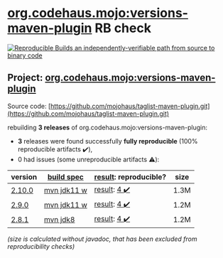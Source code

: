 [org.codehaus.mojo:versions-maven-plugin](https://search.maven.org/artifact/org.codehaus.mojo/versions-maven-plugin/) RB check
=======

[![Reproducible Builds](https://reproducible-builds.org/images/logos/rb.svg) an independently-verifiable path from source to binary code](https://reproducible-builds.org/)

## Project: [org.codehaus.mojo:versions-maven-plugin](https://search.maven.org/artifact/org.codehaus.mojo/versions-maven-plugin/)

Source code: [https://github.com/mojohaus/taglist-maven-plugin.git](https://github.com/mojohaus/taglist-maven-plugin.git)

rebuilding **3 releases** of org.codehaus.mojo:versions-maven-plugin:
- **3** releases were found successfully **fully reproducible** (100% reproducible artifacts :heavy_check_mark:),
- 0 had issues (some unreproducible artifacts :warning:):

| version | [build spec](/BUILDSPEC.md) | [result](https://reproducible-builds.org/docs/jvm/): reproducible? | size |
| -- | --------- | ------ | -- |
| [2.10.0](https://search.maven.org/artifact/org.codehaus.mojo/versions-maven-plugin/2.10.0/pom) | [mvn jdk11 w](versions-maven-plugin-2.10.0.buildspec) | [result](versions-maven-plugin-2.10.0.buildinfo): [4 :heavy_check_mark: ](versions-maven-plugin-2.10.0.buildcompare) | 1.3M |
| [2.9.0](https://search.maven.org/artifact/org.codehaus.mojo/versions-maven-plugin/2.9.0/pom) | [mvn jdk11 w](versions-maven-plugin-2.9.0.buildspec) | [result](versions-maven-plugin-2.9.0.buildinfo): [4 :heavy_check_mark: ](versions-maven-plugin-2.9.0.buildcompare) | 1.2M |
| [2.8.1](https://search.maven.org/artifact/org.codehaus.mojo/versions-maven-plugin/2.8.1/pom) | [mvn jdk8](versions-maven-plugin-2.8.1.buildspec) | [result](versions-maven-plugin-2.8.1.buildinfo): [4 :heavy_check_mark: ](versions-maven-plugin-2.8.1.buildcompare) | 1.2M |

<i>(size is calculated without javadoc, that has been excluded from reproducibility checks)</i>
